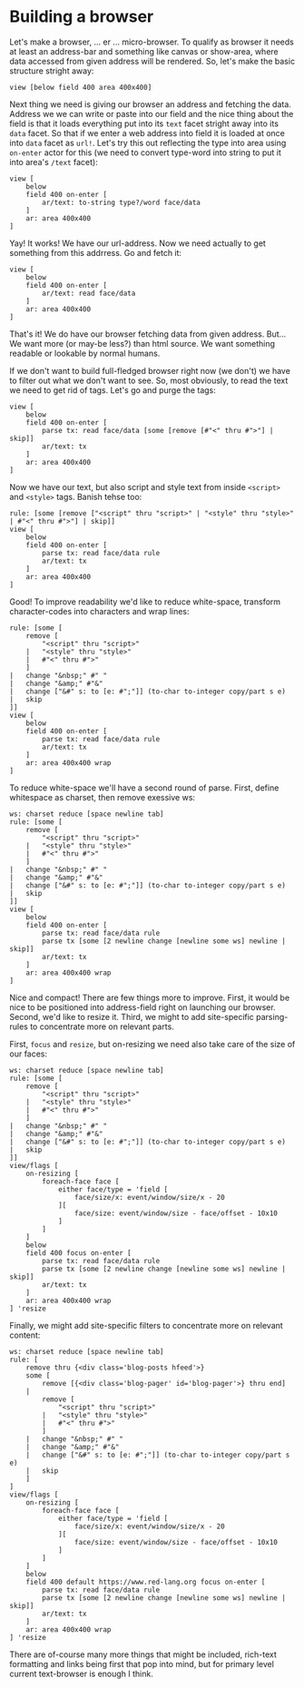# Building a browser

Let's make a browser, ... er ... micro-browser.
To qualify as browser it needs at least an address-bar and something like canvas or show-area, where data accessed from given address will be rendered.
So, let's make the basic structure stright away:
```
view [below field 400 area 400x400]
```
Next thing we need is giving our browser an address and fetching the data.
Address we we can write or paste into our field and the nice thing about the field is that it loads everything put into its `text` facet stright away into its `data` facet. So that if we enter a web address into field it is loaded at once into `data` facet as `url!`. Let's try this out reflecting the type into area using `on-enter` actor for this (we need to convert type-word into string to put it into area's `/text` facet):
```
view [
	below 
	field 400 on-enter [
		ar/text: to-string type?/word face/data
	] 
	ar: area 400x400
]
```
Yay! It works! We have our url-address.
Now we need actually to get something from this addrress. Go and fetch it:
```
view [
	below 
	field 400 on-enter [
		ar/text: read face/data
	] 
	ar: area 400x400
]
```
That's it! We do have our browser fetching data from given address. But... We want more (or may-be less?) than html source. We want something readable or lookable by normal humans.

If we don't want to build full-fledged browser right now (we don't) we have to filter out what we don't want to see. So, most obviously, to read the text we need to get rid of tags. Let's go and purge the tags:
```
view [
	below 
	field 400 on-enter [
		parse tx: read face/data [some [remove [#"<" thru #">"] | skip]]
		ar/text: tx
	] 
	ar: area 400x400
]
```
Now we have our text, but also script and style text from inside `<script>` and `<style>` tags. Banish tehse too:
```
rule: [some [remove ["<script" thru "script>" | "<style" thru "style>" | #"<" thru #">"] | skip]]
view [
	below 
	field 400 on-enter [
		parse tx: read face/data rule
		ar/text: tx
	] 
	ar: area 400x400
]
```
Good! To improve readability we'd like to reduce white-space, transform character-codes into characters and wrap lines:
```
rule: [some [
	remove [
		"<script" thru "script>" 
	| 	"<style" thru "style>" 
	| 	#"<" thru #">"
	] 
| 	change "&nbsp;" #" "
| 	change "&amp;" #"&"
| 	change ["&#" s: to [e: #";"]] (to-char to-integer copy/part s e) 
| 	skip
]]
view [
	below 
	field 400 on-enter [
		parse tx: read face/data rule
		ar/text: tx
	] 
	ar: area 400x400 wrap
]
```
To reduce white-space we'll have a second round of parse. First, define whitespace as charset, then remove exessive ws:
```
ws: charset reduce [space newline tab]
rule: [some [
	remove [
		"<script" thru "script>" 
	| 	"<style" thru "style>" 
	| 	#"<" thru #">"
	] 
| 	change "&nbsp;" #" "
| 	change "&amp;" #"&"
| 	change ["&#" s: to [e: #";"]] (to-char to-integer copy/part s e) 
| 	skip
]]
view [
	below 
	field 400 on-enter [
		parse tx: read face/data rule
		parse tx [some [2 newline change [newline some ws] newline | skip]]
		ar/text: tx
	] 
	ar: area 400x400 wrap
]
```
Nice and compact! There are few things more to improve. First, it would be nice to be positioned into address-field right on launching our browser. Second, we'd like to resize it. Third, we might to add site-specific parsing-rules to concentrate more on relevant parts.

First, `focus` and `resize`, but on-resizing we need also take care of the size of our faces:
```
ws: charset reduce [space newline tab]
rule: [some [
	remove [
		"<script" thru "script>" 
	| 	"<style" thru "style>" 
	| 	#"<" thru #">"
	] 
| 	change "&nbsp;" #" "
| 	change "&amp;" #"&"
|	change ["&#" s: to [e: #";"]] (to-char to-integer copy/part s e) 
| 	skip
]]
view/flags [
	on-resizing [
		foreach-face face [
			either face/type = 'field [
				face/size/x: event/window/size/x - 20
			][
				face/size: event/window/size - face/offset - 10x10
			]
		]
	]
	below 
	field 400 focus on-enter [
		parse tx: read face/data rule
		parse tx [some [2 newline change [newline some ws] newline | skip]]
		ar/text: tx
	] 
	ar: area 400x400 wrap
] 'resize
```
Finally, we might add site-specific filters to concentrate more on relevant content:
```
ws: charset reduce [space newline tab]
rule: [
	remove thru {<div class='blog-posts hfeed'>}
	some [
		remove [{<div class='blog-pager' id='blog-pager'>} thru end]
	|
		remove [
			"<script" thru "script>" 
		| 	"<style" thru "style>" 
		| 	#"<" thru #">"
		] 
	| 	change "&nbsp;" #" "
	| 	change "&amp;" #"&"
	|	change ["&#" s: to [e: #";"]] (to-char to-integer copy/part s e) 
	| 	skip
	]
]
view/flags [
	on-resizing [
		foreach-face face [
			either face/type = 'field [
				face/size/x: event/window/size/x - 20
			][
				face/size: event/window/size - face/offset - 10x10
			]
		]
	]
	below 
	field 400 default https://www.red-lang.org focus on-enter [
		parse tx: read face/data rule
		parse tx [some [2 newline change [newline some ws] newline | skip]]
		ar/text: tx
	] 
	ar: area 400x400 wrap
] 'resize
```

There are of-course many more things that might be included, rich-text formatting and links being first that pop into mind, but for primary level current text-browser is enough I think.
